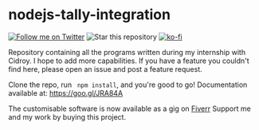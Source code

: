 # nodejs-tally-integration
[![Follow me on Twitter](https://img.shields.io/twitter/follow/neverloquacious?style=social)](https://twitter.com/kevin_codes)
![Star this repository](https://img.shields.io/github/stars/kevinam99/nodejs-tally-integration?style=social)
[![ko-fi](https://www.ko-fi.com/img/githubbutton_sm.svg)](https://ko-fi.com/kevinam99)

Repository containing all the programs written during my internship with Cidroy. I hope to add more capabilities. If you have a feature you couldn't find here, please open an issue and post a feature request.

Clone the repo, run ``` npm install```, and you're good to go!
Documentation available at: https://goo.gl/JRA84A

The customisable software is now available as a gig on [Fiverr](https://www.fiverr.com/s2/20eb7a4d8d)
Support me and my work by buying this project.
